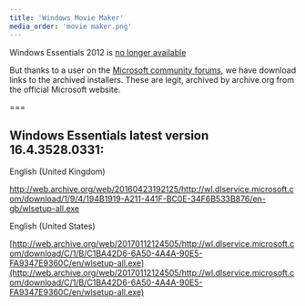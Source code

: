 ```yaml
---
title: 'Windows Movie Maker'
media_order: 'movie maker.png'
---
```


Windows Essentials 2012 is [no longer available](https://support.microsoft.com/en-us/windows/windows-essentials-2707b879-5004-4349-c4a4-e5900945f2a9)

But thanks to a user on the [Microsoft community forums](https://answers.microsoft.com/en-us/windows/forum/all/where-to-download-windows-essentials-2012/7665b354-4f2b-445d-811e-9d8c98e8f872), we have download links to the archived installers. These are legit, archived by archive.org from the official Microsoft website.

===

## Windows Essentials latest version 16.4.3528.0331:

English (United Kingdom)

[http://web.archive.org/web/20160423192125/http://wl.dlservice.microsoft.com/download/1/9/4/194B1919-A211-441F-BC0E-34F6B533B876/en-gb/wlsetup-all.exe
](http://web.archive.org/web/20160423192125/http://wl.dlservice.microsoft.com/download/1/9/4/194B1919-A211-441F-BC0E-34F6B533B876/en-gb/wlsetup-all.exe)

English (United States)

[http://web.archive.org/web/20170112124505/http://wl.dlservice.microsoft.com/download/C/1/B/C1BA42D6-6A50-4A4A-90E5-FA9347E9360C/en/wlsetup-all.exe](http://web.archive.org/web/20170112124505/http://wl.dlservice.microsoft.com/download/C/1/B/C1BA42D6-6A50-4A4A-90E5-FA9347E9360C/en/wlsetup-all.exe)